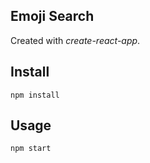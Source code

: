 Emoji Search
---

Created with *create-react-app*.

Install
---

`npm install`



Usage
---

`npm start`
